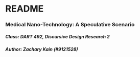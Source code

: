 # README

### Medical Nano-Technology: A Speculative Scenario

##### Class: DART 492, Discursive Design Research 2

##### Author: Zachary Kain (#9121528)